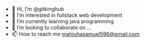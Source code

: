 - 👋 Hi, I’m @gitkinghub
- 👀 I’m interested in fullstack web development
- 🌱 I’m currently learning java programming
- 💞️ I’m looking to collaborate on ...
- 📫 How to reach me mahiuhasamuel596@gmail.com

<!---
gitkinghub/gitkinghub is a ✨ special ✨ repository because its `README.md` (this file) appears on your GitHub profile.
You can click the Preview link to take a look at your changes.
--->
